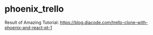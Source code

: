 # phoenix_trello
Result of Amazing Tutorial: https://blog.diacode.com/trello-clone-with-phoenix-and-react-pt-1
